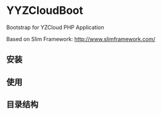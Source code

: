 # YYZCloudBoot

Bootstrap for YZCloud PHP Application

Based on Slim Framework: http://www.slimframework.com/

## 安装


## 使用


## 目录结构


